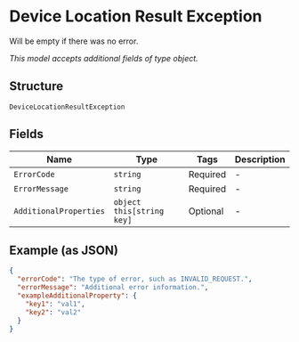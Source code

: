 
# Device Location Result Exception

Will be empty if there was no error.

*This model accepts additional fields of type object.*

## Structure

`DeviceLocationResultException`

## Fields

| Name | Type | Tags | Description |
|  --- | --- | --- | --- |
| `ErrorCode` | `string` | Required | - |
| `ErrorMessage` | `string` | Required | - |
| `AdditionalProperties` | `object this[string key]` | Optional | - |

## Example (as JSON)

```json
{
  "errorCode": "The type of error, such as INVALID_REQUEST.",
  "errorMessage": "Additional error information.",
  "exampleAdditionalProperty": {
    "key1": "val1",
    "key2": "val2"
  }
}
```

